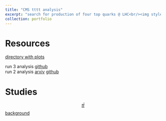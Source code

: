 ```yaml
---
title: "CMS tttt analysis"
excerpt: "search for production of four top quarks @ LHC<br/><img style='width:50%' src='/images/tttt_diagrams.png'><br/>"
collection: portfolio
---
```


Resources  
========
[directory with plots](http://uaf-8.t2.ucsd.edu/~crowley/tttt)

run 3 analysis [github](https://github.com/cmstas/tttt)  
run 2 analysis [arxiv](https://arxiv.org/abs/1908.06463) [github](https://github.com/cmstas/FTAnalysis)  

Studies
=======

[$$t\bar{t}$$ background](http://uaf-8.t2.ucsd.edu/~crowley/tttt/analyze_bjets_stacked)


